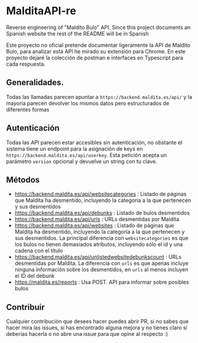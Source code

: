# MalditaAPI-re
Reverse engineering of "Maldito Bulo" API. Since this project documents an Spanish website the rest of the README will be in 
Spanish

Este proyecto no oficial pretende documentar ligeramente la API de Maldito Bulo, para analizar está API he mirado su extensión para Chrome.
En este proyecto dejaré la colección de postman e interfaces en Typescript para cada respuesta.

## Generalidades.
Todas las llamadas parecen apuntar a `https://backend.maldita.es/api/` y la mayoría parecen devolver los mismos datos pero estructurados de diferentes formas

## Autenticación
Todas las API parecen estar accesibles sin autenticación, no obstante el sistema tiene un endpoint para la asignación de keys en `https://backend.maldita.es/api/userkey`. Esta petición acepta un parámetro `version` opcional y devuelve un string con tu clave.

## Métodos
 - https://backend.maldita.es/api/websitecategories : Listado de páginas que Maldita ha desmentido, incluyendo la categoría a la que pertenecen y sus desmentidos
 - https://backend.maldita.es/api/debunks : Listado de bulos desmentidos
 - https://backend.maldita.es/api/urls : URLs desmentidas por Maldita
 - https://backend.maldita.es/api/websites : Listado de páginas que Maldita ha desmentido, incluyendo la categoría a la que pertenecen y sus desmentidos. La principal diferencia con `websitecategories` es que los bulos no tienen demasiados atributos, incluyendo sólo el id y una cadena con el título
 - https://backend.maldita.es/api/unlistedwebsitedebunkscount : URLs desmentidas por Maldita. La diferencia con `urls` es que apenas incluye ninguna información sobre los desmentidos, en `urls` al menos incluyen el ID del debunk
 - https://maldita.es/reports : Usa POST. API para informar sobre posibles bulos

## Contribuir
Cualquier contribución que desees hacer puedes abrir PR, si no sabes que hacer mira las issues, si has encontrado alguna mejora y no tienes claro si deberías hacerla o no abre una issue para que opine al respecto :)
